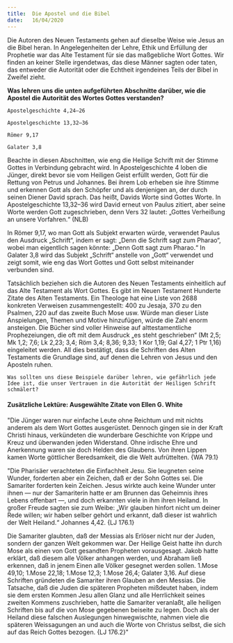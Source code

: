 ```yaml
---
title:  Die Apostel und die Bibel
date:   16/04/2020
---
```


Die Autoren des Neuen Testaments gehen auf dieselbe Weise wie Jesus an die Bibel heran. In Angelegenheiten der Lehre, Ethik und Erfüllung der Prophetie war das Alte Testament für sie das maßgebliche Wort Gottes. Wir finden an keiner Stelle irgendetwas, das diese Männer sagten oder taten, das entweder die Autorität oder die Echtheit irgendeines Teils der Bibel in Zweifel zieht.

**Was lehren uns die unten aufgeführten Abschnitte darüber, wie die Apostel die Autorität des Wortes Gottes verstanden?**

`Apostelgeschichte 4,24–26`

`Apostelgeschichte 13,32–36`

`Römer 9,17`

`Galater 3,8`

Beachte in diesen Abschnitten, wie eng die Heilige Schrift mit der Stimme Gottes in Verbindung gebracht wird. In Apostelgeschichte 4 loben die Jünger, direkt bevor sie vom Heiligen Geist erfüllt werden, Gott für die Rettung von Petrus und Johannes. Bei ihrem Lob erheben sie ihre Stimme und erkennen Gott als den Schöpfer und als denjenigen an, der durch seinen Diener David sprach. Das heißt, Davids Worte sind Gottes Worte. In Apostelgeschichte 13,32–36 wird David erneut von Paulus zitiert, aber seine Worte werden Gott zugeschrieben, denn Vers 32 lautet: „Gottes Verheißung an unsere Vorfahren.“ (NLB)

In Römer 9,17, wo man Gott als Subjekt erwarten würde, verwendet Paulus den Ausdruck „Schrift“, indem er sagt: „Denn die Schrift sagt zum Pharao“, wobei man eigentlich sagen könnte: „Denn Gott sagt zum Pharao.“ In Galater 3,8 wird das Subjekt „Schrift“ anstelle von „Gott“ verwendet und zeigt somit, wie eng das Wort Gottes und Gott selbst miteinander verbunden sind.

Tatsächlich beziehen sich die Autoren des Neuen Testaments einheitlich auf das Alte Testament als Wort Gottes. Es gibt im Neuen Testament Hunderte Zitate des Alten Testaments. Ein Theologe hat eine Liste von 2688 konkreten Verweisen zusammengestellt: 400 zu Jesaja, 370 zu den Psalmen, 220 auf das zweite Buch Mose usw. Würde man dieser Liste Anspielungen, Themen und Motive hinzufügen, würde die Zahl enorm ansteigen. Die Bücher sind voller Hinweise auf alttestamentliche Prophezeiungen, die oft mit dem Ausdruck „es steht geschrieben“ (Mt 2,5; Mk 1,2; 7,6; Lk 2,23; 3,4; Röm 3,4; 8,36; 9,33; 1 Kor 1,19; Gal 4,27; 1 Ptr 1,16) eingeleitet werden. All dies bestätigt, dass die Schriften des Alten Testaments die Grundlage sind, auf denen die Lehren von Jesus und den Aposteln ruhen.

`Was sollten uns diese Beispiele darüber lehren, wie gefährlich jede Idee ist, die unser Vertrauen in die Autorität der Heiligen Schrift schmälert?`

#### Zusätzliche Lektüre: Ausgewählte Zitate von Ellen G. White

"Die Jünger waren nur einfache Leute ohne Reichtum und mit nichts anderem als dem Wort Gottes ausgerüstet. Dennoch gingen sie in der Kraft Christi hinaus, verkündeten die wunderbare Geschichte von Krippe und Kreuz und überwanden jeden Widerstand. Ohne irdische Ehre und Anerkennung waren sie doch Helden des Glaubens. Von ihren Lippen kamen Worte göttlicher Beredsamkeit, die die Welt aufrüttelten. {WA 79.1}

"Die Pharisäer verachteten die Einfachheit Jesu. Sie leugneten seine Wunder, forderten aber ein Zeichen, daß er der Sohn Gottes sei. Die Samariter forderten kein Zeichen. Jesus wirkte auch keine Wunder unter ihnen — nur der Samariterin hatte er am Brunnen das Geheimnis ihres Lebens offenbart —, und doch erkannten viele in ihm ihren Heiland. In großer Freude sagten sie zum Weibe: „Wir glauben hinfort nicht um deiner Rede willen; wir haben selber gehört und erkannt, daß dieser ist wahrlich der Welt Heiland.“ Johannes 4,42. {LJ 176.1}

Die Samariter glaubten, daß der Messias als Erlöser nicht nur der Juden, sondern der ganzen Welt gekommen war. Der Heilige Geist hatte ihn durch Mose als einen von Gott gesandten Propheten vorausgesagt. Jakob hatte erklärt, daß diesem alle Völker anhangen werden, und Abraham ließ erkennen, daß in jenem Einen alle Völker gesegnet werden sollen. 1.Mose 49,10; 1.Mose 22,18; 1.Mose 12,3; 1.Mose 26,4; Galater 3,16. Auf diese Schriften gründeten die Samariter ihren Glauben an den Messias. Die Tatsache, daß die Juden die späteren Propheten mißdeutet haben, indem sie dem ersten Kommen Jesu allen Glanz und alle Herrlichkeit seines zweiten Kommens zuschrieben, hatte die Samariter veranlaßt, alle heiligen Schriften bis auf die von Mose gegebenen beiseite zu legen. Doch als der Heiland diese falschen Auslegungen hinwegwischte, nahmen viele die späteren Weissagungen an und auch die Worte von Christus selbst, die sich auf das Reich Gottes bezogen. {LJ 176.2}"